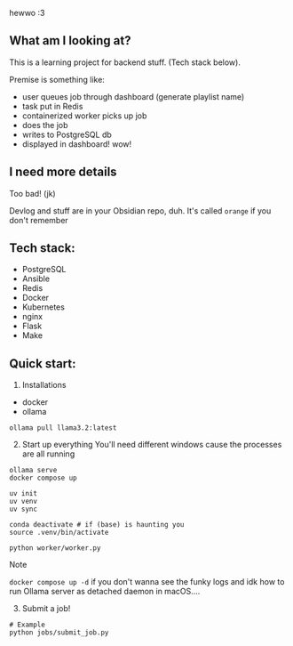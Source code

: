 hewwo :3

## What am I looking at?
This is a learning project for backend stuff. (Tech stack below).

Premise is something like: 

- user queues job through dashboard (generate playlist name)
- task put in Redis
- containerized worker picks up job
- does the job
- writes to PostgreSQL db
- displayed in dashboard!
wow!


## I need more details
Too bad!
(jk)

Devlog and stuff are in your Obsidian repo, duh. It's called `orange` if you don't remember

## Tech stack:
- PostgreSQL
- Ansible
- Redis
- Docker
- Kubernetes
- nginx
- Flask
- Make


## Quick start:
1. Installations
- docker
- ollama

```shell
ollama pull llama3.2:latest
```

2. Start up everything
You'll need different windows cause the processes are all running
```shell
ollama serve
docker compose up

uv init
uv venv
uv sync

conda deactivate # if (base) is haunting you
source .venv/bin/activate

python worker/worker.py
```

> [!note] 
> `docker compose up -d` if you don't wanna see the funky logs
> and idk how to run Ollama server as detached daemon in macOS....


3. Submit a job!
```shell
# Example
python jobs/submit_job.py 
```